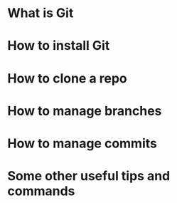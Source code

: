 # What is Git

# How to install Git

# How to clone a repo

# How to manage branches

# How to manage commits

# Some other useful tips and commands